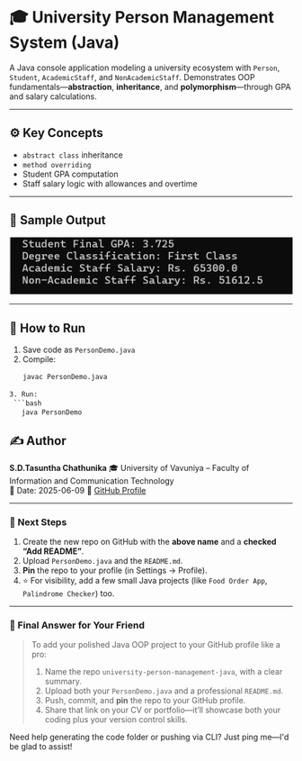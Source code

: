 # 🎓 University Person Management System (Java)

A Java console application modeling a university ecosystem with `Person`, `Student`, `AcademicStaff`, and `NonAcademicStaff`. Demonstrates OOP fundamentals—**abstraction**, **inheritance**, and **polymorphism**—through GPA and salary calculations.

---

## ⚙️ Key Concepts

- `abstract class` inheritance
- `method overriding`
- Student GPA computation
- Staff salary logic with allowances and overtime

---

## 🧪 Sample Output
![example](screenshots/screenshot1.png)

---

## 🚀 How to Run

1. Save code as `PersonDemo.java`
2. Compile:
   ```bash
   javac PersonDemo.java
```
3. Run:
 ```bash
   java PersonDemo
```
## ✍️ Author
**S.D.Tasuntha Chathunika** 
🎓 University of Vavuniya – Faculty of Information and Communication Technology  
📅 Date: 2025-06-09
🔗 [GitHub Profile](https://github.com/Tasuntha-Chathunika)


---

### 📌 Next Steps

1. Create the new repo on GitHub with the **above name** and a **checked “Add README”**.
2. Upload `PersonDemo.java` and the `README.md`.
3. **Pin** the repo to your profile (in Settings → Profile).
4. ⭐ For visibility, add a few small Java projects (like `Food Order App`, `Palindrome Checker`) too.

---

### 🎯 Final Answer for Your Friend

> To add your polished Java OOP project to your GitHub profile like a pro:
> 1. Name the repo `university-person-management-java`, with a clear summary.
> 2. Upload both your `PersonDemo.java` and a professional `README.md`.
> 3. Push, commit, and **pin** the repo to your GitHub profile.
> 4. Share that link on your CV or portfolio—it’ll showcase both your coding plus your version control skills.

Need help generating the code folder or pushing via CLI? Just ping me—I'd be glad to assist!

